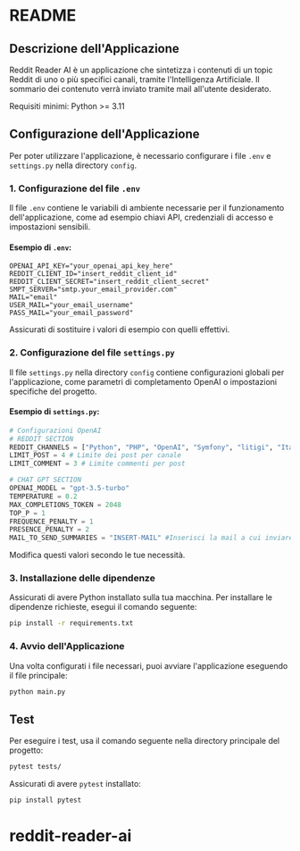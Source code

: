 # README

## Descrizione dell'Applicazione
Reddit Reader AI è un applicazione che sintetizza i contenuti di un topic Reddit di uno o più specifici canali, tramite l'Intelligenza Artificiale. Il sommario dei contenuto verrà inviato tramite mail all'utente desiderato.

Requisiti minimi: Python >= 3.11
## Configurazione dell'Applicazione

Per poter utilizzare l'applicazione, è necessario configurare i file `.env` e `settings.py` nella directory `config`.

### 1. Configurazione del file `.env`
Il file `.env` contiene le variabili di ambiente necessarie per il funzionamento dell'applicazione, come ad esempio chiavi API, credenziali di accesso e impostazioni sensibili.

#### Esempio di `.env`:
```
OPENAI_API_KEY="your_openai_api_key_here"
REDDIT_CLIENT_ID="insert_reddit_client_id"
REDDIT_CLIENT_SECRET="insert_reddit_client_secret"
SMPT_SERVER="smtp.your_email_provider.com"
MAIL="email"
USER_MAIL="your_email_username"
PASS_MAIL="your_email_password"
```
Assicurati di sostituire i valori di esempio con quelli effettivi.

### 2. Configurazione del file `settings.py`
Il file `settings.py` nella directory `config` contiene configurazioni globali per l'applicazione, come parametri di completamento OpenAI o impostazioni specifiche del progetto.

#### Esempio di `settings.py`:
```python
# Configurazioni OpenAI
# REDDIT SECTION
REDDIT_CHANNELS = ["Python", "PHP", "OpenAI", "Symfony", "litigi", "ItaliaPersonalFinance", "ItalyInformatica"] #Puoi modificare i canali Reddit qui
LIMIT_POST = 4 # Limite dei post per canale
LIMIT_COMMENT = 3 # Limite commenti per post

# CHAT GPT SECTION
OPENAI_MODEL = "gpt-3.5-turbo" 
TEMPERATURE = 0.2
MAX_COMPLETIONS_TOKEN = 2048
TOP_P = 1
FREQUENCE_PENALTY = 1
PRESENCE_PENALTY = 2
MAIL_TO_SEND_SUMMARIES = "INSERT-MAIL" #Inserisci la mail a cui inviare la newsletter
```
Modifica questi valori secondo le tue necessità.

### 3. Installazione delle dipendenze
Assicurati di avere Python installato sulla tua macchina. Per installare le dipendenze richieste, esegui il comando seguente:
```bash
pip install -r requirements.txt
```

### 4. Avvio dell'Applicazione
Una volta configurati i file necessari, puoi avviare l'applicazione eseguendo il file principale:
```bash
python main.py
```

## Test
Per eseguire i test, usa il comando seguente nella directory principale del progetto:
```bash
pytest tests/
```

Assicurati di avere `pytest` installato:
```bash
pip install pytest
```

# reddit-reader-ai
